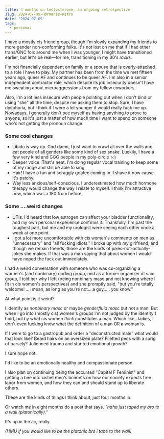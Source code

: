 ```yaml
---
title: 4 months on testosterone, an ongoing retrospective
slug: 2024-07-09-Hormones-Retro
date: '2024-07-09'
tags:
  - personal
---
```


I have a mostly cis friend group, though I'm slowly expanding my friends to more gender non-conforming folks. It's not lost on me that if I had other trans/GNC folx around me when I was younger, I might have transitioned earlier, but let's be real—for me, transitioning in my 30's _rocks._

I'm not financially dependent on family or a spouse that is overly-attached to a role I have to play. My partner has been from the time we met fifteen years ago, queer AF and continues to be queer AF. I'm also in a senior independent contractor role, which despite its job insecurity doesn't have me sweating about microaggressions from my fellow coworkers.

Also, I'm a lot less insecure with people pointing out when I don't bind or using "she" all the time, despite me asking them to stop. Sure, I have dysphoria, but I think if I were a lot younger it would really fuck me up. Nowadays, I generally don't see myself as having anything to prove to anyone, so it's just a matter of how much time I want to spend on someone who's not getting the pronoun change.

### Some cool changes

- Libido is way up. God damn, I just want to crawl all over the walls and eat people of all genders like some kind of sex snake. Luckily, I have a few very kind and GGG people in my poly-circle >:)
- Deeper voice. That's neat. I'm doing regular vocal training to keep some of my range and still be able to sing.
- Hair! I have a fun and scraggly goatee coming in. I shave it now cause it's patchy.
- Way less anxious/self-conscious. I underestimated how much hormone therapy would change the way I relate to myself. I think I'm attractive now, which was a 180 from before.

### Some ....weird changes

- UTIs. I'd heard that low estrogen can affect your bladder functionality, and my own personal experience confirms it. Thankfully, I'm past the toughest part, but me and my urologist were seeing each other once a week at one point.
- I got a lot more uncomfortable with cis women's comments on men as "unnecessary" and "all fucking idiots." I broke up with my girlfriend, and though we remain friends, those are the kinds of jokes-not-actually-jokes she makes. If that was a man saying that about women I would have noped the fuck out immediately.

I had a weird conversation with someone who was co-organizing a women's (and nonbinary) coding group, and as a former organizer of said group, I told her why I left (being nonbinary masc and not knowing where I fit in cis women's perspectives) and she promptly said, "but you're totally welcome! ...I mean, as long as you're not....a guy..... you know."

At what point is it weird?

I identify as _nonbinary masc_ or maybe _genderfluid masc_ but not a man. But when I go into (mostly cis) women's groups I'm not judged by the identity I hold, but by what cis women _think_ constitutes a man. Which like...ladies, I don't even fucking know what the definition of a man OR a woman is.

If I were to go to a gastropub and order a "deconstructed male" what would that look like? Beard hairs on an oversized plate? Filetted pecs with a sprig of parsely? Julienned trauma and stunted emotional growth?

I sure hope not.

I'd like to be an emotionally healthy and compassionate person.

I also plan on continuing being the accursed "Capital F Feminist" and getting a bee into cishet men's bonnets on how our society expects free labor from women, and how they can and should stand up to liberate others.

These are the kinds of things I think about, just four months in.

Or watch me in eight months do a post that says, _"haha just taped my bro to a wall (platonically)."_

It's up in the air, really.

_(HMU if you would like to be the platonic bro I tape to the wall)_
